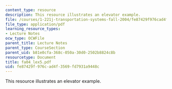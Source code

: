 ```yaml
---
content_type: resource
description: This resource illustrates an elevator example.
file: /courses/1-221j-transportation-systems-fall-2004/fe87429f976cad4f3569fd7931a9448c_fa04_lex5.pdf
file_type: application/pdf
learning_resource_types:
- Lecture Notes
ocw_type: OCWFile
parent_title: Lecture Notes
parent_type: CourseSection
parent_uid: b81e0cfa-368c-050a-30d0-2502b8824c8b
resourcetype: Document
title: fa04_lex5.pdf
uid: fe87429f-976c-ad4f-3569-fd7931a9448c
---
```

This resource illustrates an elevator example.